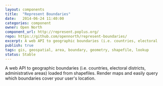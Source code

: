 ```yaml
---
layout: components
title:  "Represent Boundaries"
date:   2014-06-24 11:40:00
categories: component
owner: Open North
component_url: http://represent.poplus.org/
repo: https://github.com/opennorth/represent-boundaries/
excerpt: A web API to geographic boundaries (i.e. countries, electoral districts, administrative areas) loaded from shapefiles. Render maps and easily query which boundaries cover your user's location.
publish: true
tags: gis, geospatial, area, boundary, geometry, shapefile, lookup
status: Stable
---
```


A web API to geographic boundaries (i.e. countries, electoral districts, administrative areas) loaded from shapefiles. Render maps and easily query which boundaries cover your user's location.
